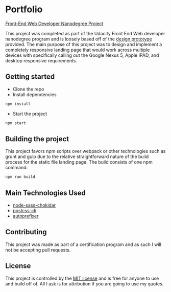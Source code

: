 # Portfolio
[Front-End Web Developer Nanodegree Project](https://www.udacity.com/course/front-end-web-developer-nanodegree--nd001)

This project was completed as part of the Udacity Front End Web developer nanodegree program and is loosely based off of the 
[design prototype](./design-mockup-portfolio.pdf) provided. The main purpose of this project was to design and implement a completely
responsive landing page that would work across multiple devices with specifically calling out the Google Nexus 5, Apple IPAD, and desktop
responsive requirements.

## Getting started
* Clone the repo
* Install dependencies

```sh
npm install
```

* Start the project

```sh
npm start
```

## Building the project

This project favors npm scripts over webpack or other technologies such as grunt and gulp due to the relative straightforward nature of 
the build process for the static file landing page. The build consists of one npm command:
```sh
npm run build
```

## Main Technologies Used

* [node-sass-chokidar](https://github.com/michaelwayman/node-sass-chokidar)
* [postcss-cli](https://github.com/postcss/postcss-cli)
* [autoprefixer](https://github.com/postcss/autoprefixer)

## Contributing

This project was made as part of a certification program and as such I will not be accepting pull requests.

## License
This project is controlled by the [MIT license](./LICENSE) and is free for anyone to use and build off of. All I ask is for attribution 
if you are going to use my quotes.
